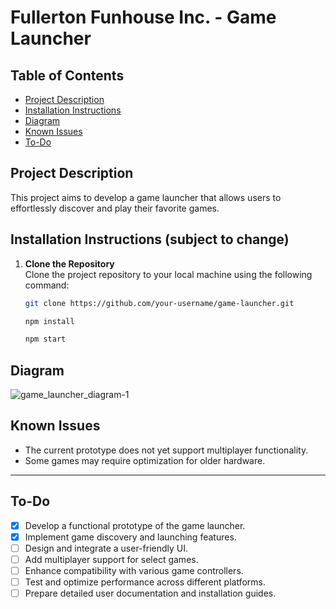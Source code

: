 # Fullerton Funhouse Inc. - Game Launcher

## Table of Contents
- [Project Description](#project-description)
- [Installation Instructions](#installation-instructions)
- [Diagram](#diagram)
- [Known Issues](#known-issues)
- [To-Do](#to-do)


## Project Description

This project aims to develop a game launcher that allows users to effortlessly discover and play their favorite games.


## Installation Instructions (subject to change)

1. **Clone the Repository**  
   Clone the project repository to your local machine using the following command:
   ```bash
   git clone https://github.com/your-username/game-launcher.git
   ```
   ```bash
   npm install
   ```
   ```bash
   npm start
   ```
   
   
   
   





## Diagram
![game_launcher_diagram-1](https://github.com/user-attachments/assets/61402de4-81e6-4034-a9e1-6afd0d38e53c)



## Known Issues
- The current prototype does not yet support multiplayer functionality.
- Some games may require optimization for older hardware.


---

## To-Do
- [x] Develop a functional prototype of the game launcher.
- [x] Implement game discovery and launching features.
- [ ] Design and integrate a user-friendly UI.
- [ ] Add multiplayer support for select games.
- [ ] Enhance compatibility with various game controllers.
- [ ] Test and optimize performance across different platforms.
- [ ] Prepare detailed user documentation and installation guides.

